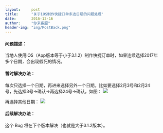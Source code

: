 ```yaml
---
layout:     post
title:      "关于iOS制作快捷订单多选日期的问题处理"
date:       2016-12-16
author:     "你来客服"
header-img: "img/PostBack.png"
---
```


#### 问题描述：
当地人使用iOS（App版本等于小于3.1.2）制作快捷订单时，如果连续选择2017年多个日期，会出现假死的情况。

#### 暂时解决办法：
每次只选择一个日期，再进来选择另外一个日期。比如要选择2月3号和2月24号，先选择3号->确认->再选择24号->确认。如图：
![](http://ww1.sinaimg.cn/large/006tNbRwjw1faspq8bcqkj30ku112769.jpg)

再选择其他日期：
![](http://ww1.sinaimg.cn/large/006tNbRwjw1faspqi4qvhj30ku112gnq.jpg)

#### 后续解决办法：
这个 Bug 将在下个版本解决（也就是大于3.1.2版本）。